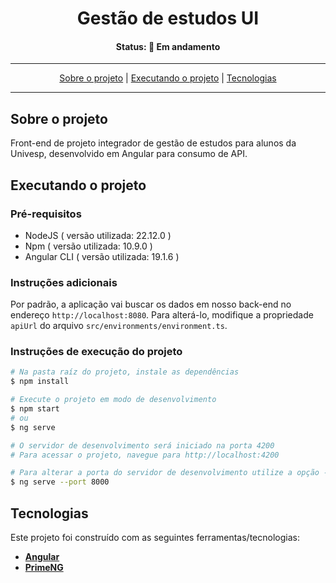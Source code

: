 <h1 align="center">
  Gestão de estudos UI
</h1>

<h4 align="center">Status: 🚧 Em andamento</h4>

---

<p align="center">
 <a href="#user-content-sobre-o-projeto">Sobre o projeto</a> |
 <a href="#user-content-executando-o-projeto">Executando o projeto</a> |
 <a href="#user-content-tecnologias">Tecnologias</a>
</p>

---

## **Sobre o projeto**

Front-end de projeto integrador de gestão de estudos para alunos da Univesp, desenvolvido em Angular para consumo de API.

## **Executando o projeto**

### Pré-requisitos

-   NodeJS ( versão utilizada: 22.12.0 )
-   Npm ( versão utilizada: 10.9.0 )
-   Angular CLI ( versão utilizada: 19.1.6 )

### Instruções adicionais

Por padrão, a aplicação vai buscar os dados em nosso back-end no endereço `http://localhost:8080`. Para alterá-lo, modifique a propriedade `apiUrl` do arquivo `src/environments/environment.ts`.

### Instruções de execução do projeto

```bash
# Na pasta raíz do projeto, instale as dependências
$ npm install

# Execute o projeto em modo de desenvolvimento
$ npm start
# ou
$ ng serve

# O servidor de desenvolvimento será iniciado na porta 4200
# Para acessar o projeto, navegue para http://localhost:4200

# Para alterar a porta do servidor de desenvolvimento utilize a opção --port seguida do número da porta
$ ng serve --port 8000
```

## **Tecnologias**

Este projeto foi construído com as seguintes ferramentas/tecnologias:

-   **[Angular](https://angular.io/)**
-   **[PrimeNG](https://www.primefaces.org/primeng/)**

